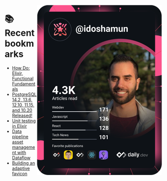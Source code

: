 <a href="https://app.daily.dev/idoshamun"><img src="https://raw.githubusercontent.com/idoshamun/idoshamun/devcard/devcard.svg" align='right' width="400" alt="Ido Shamun's Dev Card"/></a>

# 📚 Recent bookmarks
<!-- BOOKMARKS:START -->
- [How Do: Elixir, Functional Fundamentals](https://app.daily.dev/posts/Oh6aGN5ZA?utm_source=rss&utm_medium=bookmarks&utm_campaign=28849d86070e4c099c877ab6837c61f0)
- [PostgreSQL 14.2, 13.6, 12.10, 11.15, and 10.20 Released!](https://app.daily.dev/posts/8tipez9rO?utm_source=rss&utm_medium=bookmarks&utm_campaign=28849d86070e4c099c877ab6837c61f0)
- [Unit testing in Elixir](https://app.daily.dev/posts/st_Bt8akN?utm_source=rss&utm_medium=bookmarks&utm_campaign=28849d86070e4c099c877ab6837c61f0)
- [Data pipeline asset management with Dataflow](https://app.daily.dev/posts/ciqT3nJYO?utm_source=rss&utm_medium=bookmarks&utm_campaign=28849d86070e4c099c877ab6837c61f0)
- [Building an adaptive favicon](https://app.daily.dev/posts/qHDxdnnC-?utm_source=rss&utm_medium=bookmarks&utm_campaign=28849d86070e4c099c877ab6837c61f0)
<!-- BOOKMARKS:END -->
